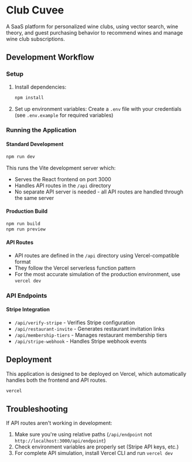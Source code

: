 # Club Cuvee

A SaaS platform for personalized wine clubs, using vector search, wine theory, and guest purchasing behavior to recommend wines and manage wine club subscriptions.

## Development Workflow

### Setup

1. Install dependencies:
   ```bash
   npm install
   ```

2. Set up environment variables:
   Create a `.env` file with your credentials (see `.env.example` for required variables)

### Running the Application

#### Standard Development

```bash
npm run dev
```

This runs the Vite development server which:
- Serves the React frontend on port 3000
- Handles API routes in the `/api` directory
- No separate API server is needed - all API routes are handled through the same server

#### Production Build

```bash
npm run build
npm run preview
```

#### API Routes

- API routes are defined in the `/api` directory using Vercel-compatible format
- They follow the Vercel serverless function pattern
- For the most accurate simulation of the production environment, use `vercel dev`

### API Endpoints

#### Stripe Integration

- `/api/verify-stripe` - Verifies Stripe configuration
- `/api/restaurant-invite` - Generates restaurant invitation links
- `/api/membership-tiers` - Manages restaurant membership tiers
- `/api/stripe-webhook` - Handles Stripe webhook events

## Deployment

This application is designed to be deployed on Vercel, which automatically handles both the frontend and API routes.

```bash
vercel
```

## Troubleshooting

If API routes aren't working in development:
1. Make sure you're using relative paths (`/api/endpoint` not `http://localhost:3000/api/endpoint`)
2. Check environment variables are properly set (Stripe API keys, etc.)
3. For complete API simulation, install Vercel CLI and run `vercel dev`